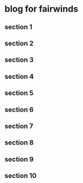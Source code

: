# blog for fairwinds
## section 1
## section 2
## section 3
## section 4
## section 5
## section 6
## section 7
## section 8
## section 9
## section 10